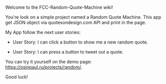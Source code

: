Welcome to the FCC-Random-Quote-Machine wiki!

You're look on a simple project named a Random Quote Machine. This app get JSON object via quotesondesign.com API and print in the page.

My App follow the next user stories:

+ User Story: I can click a button to show me a new random quote.

+ User Story: I can press a button to tweet out a quote.

You can try it yourself on the demo page: https://osinpaul.ru/projects/random/.

Good luck!
